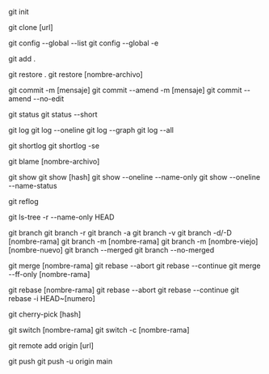<!-- 1 -->
git init
<!-- 2 -->
git clone [url]
<!-- 3 -->
git config --global --list
git config --global -e
<!-- 4 -->
git add .
<!-- 5 -->
git restore .
git restore [nombre-archivo]
<!-- 6 -->
git commit -m [mensaje]
git commit --amend -m [mensaje]
git commit --amend --no-edit
<!-- 7 -->
git status
git status --short
<!-- 8 -->
git log
git log --oneline
git log --graph
git log --all
<!-- 9 -->
git shortlog
git shortlog -se
<!-- 10 -->
git blame [nombre-archivo]
<!-- 11 -->
<!-- 12 -->
<!-- 13 -->
git show
git show [hash]
git show --oneline --name-only
git show --oneline --name-status
<!-- 14 -->
git reflog
<!-- 15 -->
git ls-tree -r --name-only HEAD
<!-- 16 -->
git branch
git branch -r
git branch -a
git branch -v
git branch -d/-D [nombre-rama]
git branch -m [nombre-rama]
git branch -m [nombre-viejo] [nombre-nuevo]
git branch --merged
git branch --no-merged
<!-- 17 -->
git merge [nombre-rama]
git rebase --abort
git rebase --continue
git merge --ff-only [nombre-rama]
<!-- 18 -->
git rebase [nombre-rama]
git rebase --abort
git rebase --continue
git rebase -i HEAD~[numero]
<!-- 19 -->
git cherry-pick [hash]
<!-- 20 -->
git switch [nombre-rama]
git switch -c [nombre-rama]
<!-- 22 -->
git remote add origin [url]
<!-- 24 -->
git push
git push -u origin main
<!-- 25 -->

<!-- 26 -->